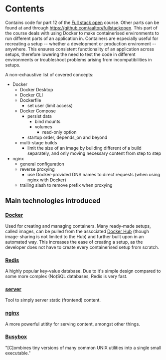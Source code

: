 # Contents

Contains code for part 12 of the [Full stack open](https://fullstackopen.com/en/) course.
Other parts can be found at and through https://github.com/aaltop/fullstackopen.
This part of the course deals with using Docker to make containerised
environments to run different parts of an application in. Containers
are especially useful for recreating a setup -- whether a development
or production enviroment -- anywhere. This ensures consistent functionality of an
application across setups, therefore lowering the need to test the
code in different environments or troubleshoot problems arising
from incompatibilities in setups.

A non-exhaustive list of covered concepts:
- Docker
    - Docker Desktop
    - Docker CLI
    - Dockerfile
        - set user (limit access)
    - Docker Compose
        - persist data
            - bind mounts
            - volumes
                - read-only option
        - startup order, depends_on and beyond
    - multi-stage builds
        - limit the size of an image by building different of a build
        separately, and only moving necessary content from step to step
- nginx
    - general configuration
    - reverse proxying
        - use Docker-provided DNS names to direct requests (when using nginx
        with Docker)
    - trailing slash to remove prefix when proxying
        

## Main technologies introduced

### [Docker](https://www.docker.com/)

Used for creating and managing containers. Many ready-made setups,
called images, can be pulled from the associated [Docker Hub](https://hub.docker.com/)
(though image-sharing is not limited to the Hub)
and further built upon in an automated way.
This increases the ease of creating a setup, as the developer
does not have to create every containerised setup from scratch.

### [Redis](https://redis.io/)

A highly popular key-value database. Due to it's simple design
compared to some more complex (No)SQL databases, Redis is very fast.

### [server](https://www.npmjs.com/package/serve)

Tool to simply server static (frontend) content.

### [nginx](https://nginx.org/)

A more powerful utitity for serving content, amongst other things.

### [Busybox](https://www.busybox.net/)

"[C]ombines tiny versions of many common UNIX utilities into a single small executable."
